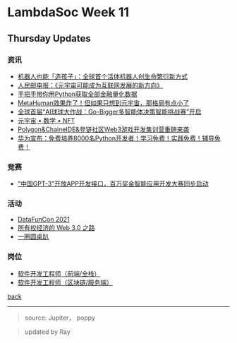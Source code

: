 # LambdaSoc Week 11

## Thursday Updates

### 资讯

 - [机器人也能「造孩子」：全球首个活体机器人创生命繁衍新方式](https://mp.weixin.qq.com/s/esHd4Qy8Tm7TgsK9qWgD3g)
 - [人民邮电报：《元宇宙可能成为互联网发展的新方向》](https://mp.weixin.qq.com/s/GkOthi8jvktnl7EwatFyWg)
 - [手把手带你用Python获取全部金融量化数据](https://mp.weixin.qq.com/s/yD-jU1zOB_dtdX5Wzg3zkA)
 - [MetaHuman效果炸了！但如果只想到元宇宙，那格局有点小了](https://mp.weixin.qq.com/s/iswoC5XE2IV_XqjW4p64fQ)
 - [全球首届“AI球球大作战：Go-Bigger多智能体决策智能挑战赛”开启](https://mp.weixin.qq.com/s/r3PpOSTaSRvJuDIoP88VZQ)
 - [元宇宙 • 数学 • NFT](https://mp.weixin.qq.com/s/-U2bpSxZhCsRtrBVW4aKww)
 - [Polygon&ChaineIDE&登链社区Web3游戏开发集训营重磅来袭](https://mp.weixin.qq.com/s/Gom50qZrwK-T7emSR-eJgQ)
 - [华为宣布：免费培养8000名Python开发者！学习免费！实践免费！辅导免费！](https://mp.weixin.qq.com/s/t7eTaGoD4ztSakt4tmJhuA)

### 竞赛

 - [“中国GPT-3”开放APP开发接口，百万奖金智能应用开发大赛同步启动](https://mp.weixin.qq.com/s/4F6aWgqBHedX5urTexAQIw)

### 活动

 - [DataFunCon 2021](img/1202_week11thur0.jpg)
 - [所有权经济的 Web 3.0 之路](img/1202_week11thur1.jpg)
 - [一圈圆桌趴](img/1202_week11thur4.jpg)

### 岗位

 - [软件开发工程师（前端/全栈）](img/1202_week11thur2.jpg)
 - [软件开发工程师（区块链/服务端）](img/1202_week11thur3.jpg)

[back](../newsletter.html)

***

> source: Jupiter， poppy

> updated by Ray